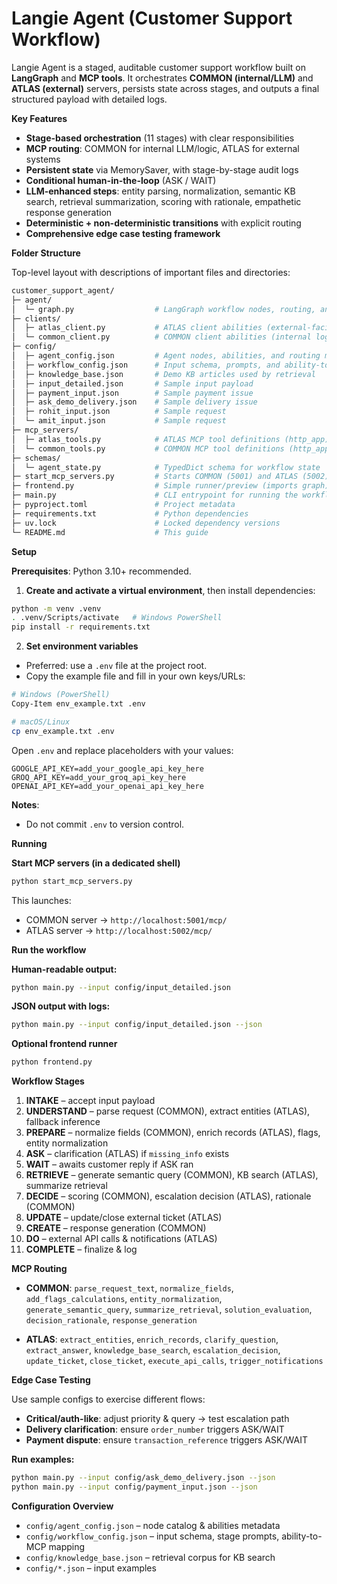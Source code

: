 
# **Langie Agent (Customer Support Workflow)**

Langie Agent is a staged, auditable customer support workflow built on **LangGraph** and **MCP tools**.
It orchestrates **COMMON (internal/LLM)** and **ATLAS (external)** servers, persists state across stages, and outputs a final structured payload with detailed logs.

**Key Features**

* **Stage-based orchestration** (11 stages) with clear responsibilities
* **MCP routing**: COMMON for internal LLM/logic, ATLAS for external systems
* **Persistent state** via MemorySaver, with stage-by-stage audit logs
* **Conditional human-in-the-loop** (ASK / WAIT)
* **LLM-enhanced steps**: entity parsing, normalization, semantic KB search, retrieval summarization, scoring with rationale, empathetic response generation
* **Deterministic + non-deterministic transitions** with explicit routing
* **Comprehensive edge case testing framework**

**Folder Structure**

Top-level layout with descriptions of important files and directories:

```sh
customer_support_agent/
├─ agent/
│  └─ graph.py                  # LangGraph workflow nodes, routing, and audit logging
├─ clients/
│  ├─ atlas_client.py           # ATLAS client abilities (external-facing/mocked if no API key)
│  └─ common_client.py          # COMMON client abilities (internal logic/LLM-like)
├─ config/
│  ├─ agent_config.json         # Agent nodes, abilities, and routing metadata
│  ├─ workflow_config.json      # Input schema, prompts, and ability-to-MCP mapping
│  ├─ knowledge_base.json       # Demo KB articles used by retrieval
│  ├─ input_detailed.json       # Sample input payload
│  ├─ payment_input.json        # Sample payment issue
│  ├─ ask_demo_delivery.json    # Sample delivery issue
│  ├─ rohit_input.json          # Sample request
│  └─ amit_input.json           # Sample request
├─ mcp_servers/
│  ├─ atlas_tools.py            # ATLAS MCP tool definitions (http_app)
│  └─ common_tools.py           # COMMON MCP tool definitions (http_app)
├─ schemas/
│  └─ agent_state.py            # TypedDict schema for workflow state
├─ start_mcp_servers.py         # Starts COMMON (5001) and ATLAS (5002) MCP servers
├─ frontend.py                  # Simple runner/preview (imports graph)
├─ main.py                      # CLI entrypoint for running the workflow
├─ pyproject.toml               # Project metadata
├─ requirements.txt             # Python dependencies
├─ uv.lock                      # Locked dependency versions
└─ README.md                    # This guide
```

**Setup**

**Prerequisites**: Python 3.10+ recommended.

1. **Create and activate a virtual environment**, then install dependencies:

```bash
python -m venv .venv
. .venv/Scripts/activate   # Windows PowerShell
pip install -r requirements.txt
```

2. **Set environment variables**

* Preferred: use a `.env` file at the project root.
* Copy the example file and fill in your own keys/URLs:

```bash
# Windows (PowerShell)
Copy-Item env_example.txt .env

# macOS/Linux
cp env_example.txt .env
```

Open `.env` and replace placeholders with your values:

```
GOOGLE_API_KEY=add_your_google_api_key_here
GROQ_API_KEY=add_your_groq_api_key_here
OPENAI_API_KEY=add_your_openai_api_key_here
```

**Notes**:

* Do not commit `.env` to version control.

**Running**

**Start MCP servers (in a dedicated shell)**

```bash
python start_mcp_servers.py
```

This launches:

* COMMON server → `http://localhost:5001/mcp/`
* ATLAS server → `http://localhost:5002/mcp/`

**Run the workflow**

**Human-readable output:**

```bash
python main.py --input config/input_detailed.json
```

**JSON output with logs:**

```bash
python main.py --input config/input_detailed.json --json
```

**Optional frontend runner**

```bash
python frontend.py
```

**Workflow Stages**

1. **INTAKE** – accept input payload
2. **UNDERSTAND** – parse request (COMMON), extract entities (ATLAS), fallback inference
3. **PREPARE** – normalize fields (COMMON), enrich records (ATLAS), flags, entity normalization
4. **ASK** – clarification (ATLAS) if `missing_info` exists
5. **WAIT** – awaits customer reply if ASK ran
6. **RETRIEVE** – generate semantic query (COMMON), KB search (ATLAS), summarize retrieval
7. **DECIDE** – scoring (COMMON), escalation decision (ATLAS), rationale (COMMON)
8. **UPDATE** – update/close external ticket (ATLAS)
9. **CREATE** – response generation (COMMON)
10. **DO** – external API calls & notifications (ATLAS)
11. **COMPLETE** – finalize & log

**MCP Routing**

* **COMMON**:
  `parse_request_text`, `normalize_fields`, `add_flags_calculations`,
  `entity_normalization`, `generate_semantic_query`, `summarize_retrieval`,
  `solution_evaluation`, `decision_rationale`, `response_generation`

* **ATLAS**:
  `extract_entities`, `enrich_records`, `clarify_question`, `extract_answer`,
  `knowledge_base_search`, `escalation_decision`, `update_ticket`, `close_ticket`,
  `execute_api_calls`, `trigger_notifications`

**Edge Case Testing**

Use sample configs to exercise different flows:

* **Critical/auth-like**: adjust priority & query → test escalation path
* **Delivery clarification**: ensure `order_number` triggers ASK/WAIT
* **Payment dispute**: ensure `transaction_reference` triggers ASK/WAIT

**Run examples:**

```bash
python main.py --input config/ask_demo_delivery.json --json
python main.py --input config/payment_input.json --json
```

**Configuration Overview**

* `config/agent_config.json` – node catalog & abilities metadata
* `config/workflow_config.json` – input schema, stage prompts, ability-to-MCP mapping
* `config/knowledge_base.json` – retrieval corpus for KB search
* `config/*.json` – input examples


